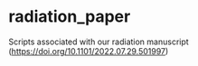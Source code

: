 # radiation_paper
Scripts associated with our radiation manuscript (https://doi.org/10.1101/2022.07.29.501997)
